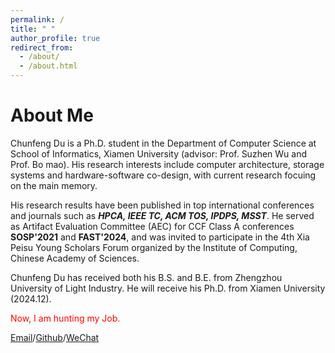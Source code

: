 ```yaml
---
permalink: /
title: " "
author_profile: true
redirect_from: 
  - /about/
  - /about.html
---
```



# About Me
Chunfeng Du is a Ph.D. student in the Department of Computer Science at School of Informatics, Xiamen University (advisor: Prof. Suzhen Wu and Prof. Bo mao). His research interests include computer architecture, storage systems and hardware-software co-design, with current research focuing on the main memory.

His research results have been published in top international conferences and journals such as ***HPCA, IEEE TC, ACM TOS, IPDPS, MSST***. He served as Artifact Evaluation Committee (AEC) for CCF Class A conferences **SOSP'2021** and **FAST'2024**, and was invited to participate in the 4th Xia Peisu Young Scholars Forum organized by the Institute of Computing, Chinese Academy of Sciences.

Chunfeng Du has received both his B.S. and B.E. from Zhengzhou University of Light Industry. He will receive his Ph.D. from Xiamen University (2024.12).

<span style="color:red;">Now, I am hunting my Job.</span>

<!-- You can find my CV here:[Chunfeng Du's Curriculum Vitae](../assets/ChunfengDu_CV.pdf). -->

[Email](mailto:dcf_wy@163.com)/[Github](https://github.com/ChunfengDu)/[WeChat](../images/wechat.jpg)


<!-- Professional Services
==========

Student Research Committee, Poster Committee, Artifact Evaluation Committee, SOSP'2021

Student Research Committee, Poster Committee, Artifact Evaluation Committee, FAST'2024

Service in Conference Volunteer, CCF Computer Systems Conference, CCFSys'2021

Service in Conference Volunteer, The 26th ChinaSys Workshop, ChinaSys'2024

Invited/Conference Talk
==========
The 4th Peisu Xia Young Scholars Forum, Beijing China, Dec. 20 - Dec. 21, 2023

The 29th ieee international symposium on high-performance computer architecture, Montreal, QC, Canada, Feb. 25 - Mar. 01, 2023

The 23rd chinaSys workshop, Nanjing China, Dec. 17 - Dec. 18, 2022 -->


